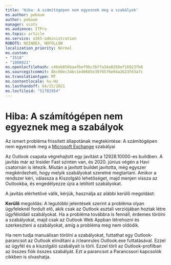 ```yaml
---
title: 'Hiba: A számítógépen nem egyeznek meg a szabályok'
ms.author: pebaum
author: pebaum
manager: scotv
ms.audience: ITPro
ms.topic: article
ms.service: o365-administration
ROBOTS: NOINDEX, NOFOLLOW
localization_priority: Normal
ms.custom:
- "3518"
- "1800021"
ms.openlocfilehash: c46eb856baafbef9bc3b7fa34a0258ef16923fb8
ms.sourcegitcommit: 8bc60ec34bc1e40685e3976576e04a2623f63a7c
ms.translationtype: MT
ms.contentlocale: hu-HU
ms.lasthandoff: 04/15/2021
ms.locfileid: "51782954"
---
```

# <a name="error-the-rules-on-this-computer-do-not-match"></a>Hiba: A számítógépen nem egyeznek meg a szabályok

Az ismert probléma frissített állapotának megtekintése: A számítógépen nem egyeznek meg a [Microsoft Exchange](https://support.office.com/article/d032e037-b224-429e-b325-633afde9b5f0) szabályai

Az Outlook csapata végrehajtott egy javítást a 12928.10000-es buildben. A javítás már az Insider Fast szinten van, és 2020. június végén a Havi csatornán is létezik. Miután a javított buildet javította, még egyszer megkérdezheti, hogy melyik szabályokat szeretné megtartani. Amikor a rendszer kéri, válassza a Kiszolgáló lehetőséget, majd menjen vissza az Outlookba, és engedélyezze újra a letiltott szabályokat.

A javítás elérhetővé válik, kérjük, használja az alábbi kerülő megoldást:

**Kerülő** megoldás: A legutóbbi jelentések szerint a probléma olyan ügyfeleknél fordult elő, akik csak az Outlook asztali verziójában hoztak létre ügyféloldali szabályokat. Ha a probléma továbbra is fennáll, érdemes törölni a szabályokat, majd csak az Outlook Web Appban létrehozni és szerkeszteni a szabályokat, amíg a probléma meg nem oldódik.

Ha nem tudja manuálisan törölni a szabályokat, futtathat egy Outlook-parancsot az Outlook elindítani a /cleanrules Outlook.exe futtatásával. Ezzel az ügyfél és a kiszolgáló szabályait is törli. Ezzel törli az Outlook-profilban az összes fiók összes szabályát. Ezt a parancsot a Parancssori kapcsolók cikkben is olvashatja.

